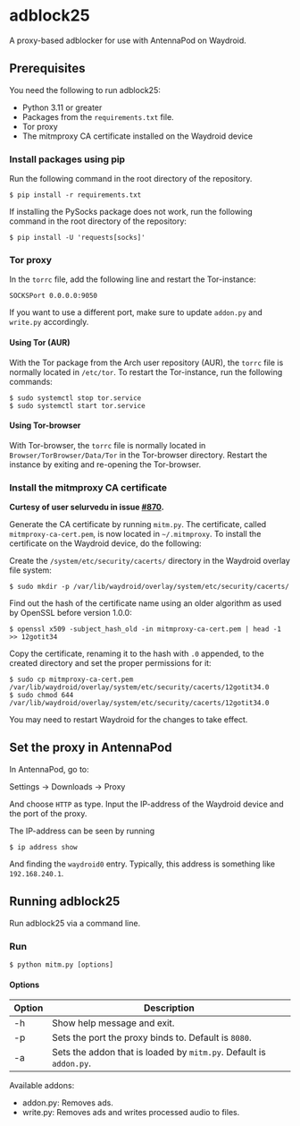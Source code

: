 # adblock25
A proxy-based adblocker for use with AntennaPod on Waydroid.


## Prerequisites 
You need the following to run adblock25:
 * Python 3.11 or greater
 * Packages from the `requirements.txt` file.
 * Tor proxy
 * The mitmproxy CA certificate installed on the Waydroid device


### Install packages using pip
Run the following command in the root directory of the repository.
```
$ pip install -r requirements.txt
```
If installing the PySocks package does not work, run the following command in the root directory of the repository:
```
$ pip install -U 'requests[socks]'
```


### Tor proxy
In the `torrc` file, add the following line and restart the Tor-instance:
```
SOCKSPort 0.0.0.0:9050
```
If you want to use a different port, make sure to update `addon.py` and `write.py` accordingly.

#### Using Tor (AUR)

With the Tor package from the Arch user repository (AUR), the `torrc` file is normally located in `/etc/tor`.
To restart the Tor-instance, run the following commands:

```
$ sudo systemctl stop tor.service
$ sudo systemctl start tor.service
```

#### Using Tor-browser
With Tor-browser, the `torrc` file is normally located in `Browser/TorBrowser/Data/Tor` in the Tor-browser directory. Restart the instance by exiting and re-opening the Tor-browser.

 
### Install the mitmproxy CA certificate
**Curtesy of user selurvedu in issue [#870](https://github.com/waydroid/waydroid/issues/870).**

Generate the CA certificate by running `mitm.py`. The certificate, called `mitmproxy-ca-cert.pem`, is now located in `~/.mitmproxy`. 
To install the certificate on the Waydroid device, do the following:

Create the `/system/etc/security/cacerts/` directory in the Waydroid overlay file system:
```
$ sudo mkdir -p /var/lib/waydroid/overlay/system/etc/security/cacerts/
```

Find out the hash of the certificate name using an older algorithm as used by OpenSSL before version 1.0.0:
```
$ openssl x509 -subject_hash_old -in mitmproxy-ca-cert.pem | head -1
>> 12gotit34
```

Copy the certificate, renaming it to the hash with `.0` appended, to the created directory and set the proper permissions for it:
```
$ sudo cp mitmproxy-ca-cert.pem /var/lib/waydroid/overlay/system/etc/security/cacerts/12gotit34.0
$ sudo chmod 644 /var/lib/waydroid/overlay/system/etc/security/cacerts/12gotit34.0
```

You may need to restart Waydroid for the changes to take effect. 


## Set the proxy in AntennaPod
In AntennaPod, go to:

Settings &#8594; Downloads &#8594; Proxy

And choose `HTTP` as type. Input the IP-address of the Waydroid device and the port of the proxy.

The IP-address can be seen by running 
```
$ ip address show
```

And finding the `waydroid0` entry. Typically, this address is something like `192.168.240.1`. 

 
## Running adblock25

Run adblock25 via a command line. 

### Run

```
$ python mitm.py [options]
```

#### Options
|  Option | Description  |
|---|---|
| -h |  Show help message and exit.|
| -p |  Sets the port the proxy binds to. Default is `8080`.|
| -a  |  Sets the addon that is loaded by `mitm.py`. Default is `addon.py`.|

Available addons:
 * addon.py: Removes ads.
 * write.py: Removes ads and writes processed audio to files.  

